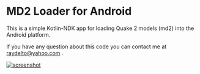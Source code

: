 # MD2 Loader for Android

This is a simple Kotlin-NDK app for loading Quake 2 models (md2) into the Android platform.

If you have any question about this code you can contact me at raydelto@yahoo.com .

[![screenshot](http://www.raydelto.org/img/md2.gif)](https://github.com/raydelto/opengles-md2loader-android/releases)
